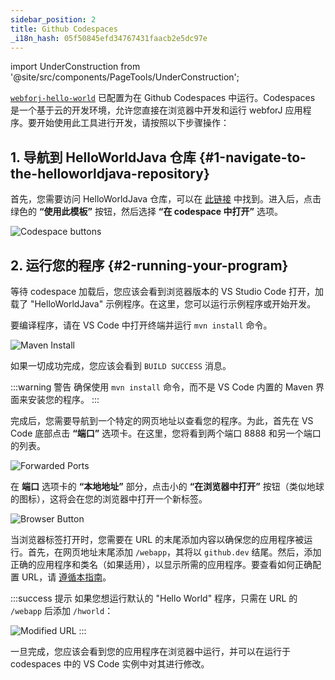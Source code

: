 ```yaml
---
sidebar_position: 2
title: Github Codespaces
_i18n_hash: 05f50845efd34767431faacb2e5dc97e
---
```

import UnderConstruction from '@site/src/components/PageTools/UnderConstruction';

[`webforj-hello-world`](https://github.com/webforj/webforj-hello-world) 已配置为在 Github Codespaces 中运行。Codespaces 是一个基于云的开发环境，允许您直接在浏览器中开发和运行 webforJ 应用程序。要开始使用此工具进行开发，请按照以下步骤操作：

## 1. 导航到 HelloWorldJava 仓库 {#1-navigate-to-the-helloworldjava-repository}

首先，您需要访问 HelloWorldJava 仓库，可以在 [此链接](https://github.com/webforj/webforj-hello-world) 中找到。进入后，点击绿色的 **“使用此模板”** 按钮，然后选择 **“在 codespace 中打开”** 选项。

![Codespace buttons](/img/bbj-installation/github/1.png#rounded-border)

## 2. 运行您的程序 {#2-running-your-program}

等待 codespace 加载后，您应该会看到浏览器版本的 VS Studio Code 打开，加载了 "HelloWorldJava" 示例程序。在这里，您可以运行示例程序或开始开发。

要编译程序，请在 VS Code 中打开终端并运行 `mvn install` 命令。

![Maven Install](/img/bbj-installation/github/2.png#rounded-border)

如果一切成功完成，您应该会看到 `BUILD SUCCESS` 消息。

:::warning 警告 
确保使用 `mvn install` 命令，而不是 VS Code 内置的 Maven 界面来安装您的程序。
:::

完成后，您需要导航到一个特定的网页地址以查看您的程序。为此，首先在 VS Code 底部点击 **“端口”** 选项卡。在这里，您将看到两个端口 8888 和另一个端口的列表。

![Forwarded Ports](/img/bbj-installation/github/3.png#rounded-border)

在 **端口** 选项卡的 **“本地地址”** 部分，点击小的 **“在浏览器中打开”** 按钮（类似地球的图标），这将会在您的浏览器中打开一个新标签。

![Browser Button](/img/bbj-installation/github/4.png#rounded-border)

当浏览器标签打开时，您需要在 URL 的末尾添加内容以确保您的应用程序被运行。首先，在网页地址末尾添加 `/webapp`，其将以 `github.dev` 结尾。然后，添加正确的应用程序和类名（如果适用），以显示所需的应用程序。要查看如何正确配置 URL，请 [遵循本指南](./configuration)。

:::success 提示
如果您想运行默认的 "Hello World" 程序，只需在 URL 的 `/webapp` 后添加 `/hworld`：
<br />

![Modified URL](/img/bbj-installation/github/5.png#rounded-border)
:::


一旦完成，您应该会看到您的应用程序在浏览器中运行，并可以在运行于 codespaces 中的 VS Code 实例中对其进行修改。

